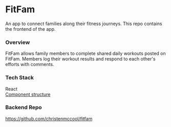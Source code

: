# FitFam
An app to connect families along their fitness journeys. This repo contains the frontend of the app.

### Overview
FitFam allows family members to complete shared daily workouts posted on FitFam. Members log their workout results and respond to each other's efforts with comments. 

### Tech Stack
React  
[Component structure](https://docs.google.com/presentation/d/1m08gpmcFyXLrIEbB2YN-A2URZnDTxKkUglf-dcRSkIE/edit?usp=sharing)

### Backend Repo
https://github.com/christenmccool/fitfam
